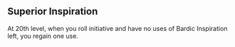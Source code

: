 ## Superior Inspiration
At 20th level, when you roll initiative and have no uses of Bardic Inspiration left, you regain one use.
